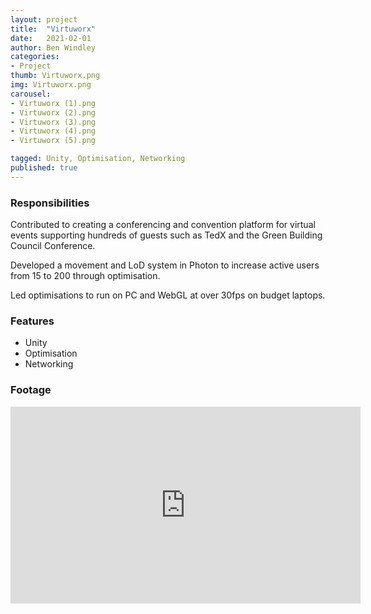```yaml
---
layout: project
title:  "Virtuworx"
date:   2021-02-01
author: Ben Windley
categories:
- Project
thumb: Virtuworx.png
img: Virtuworx.png
carousel:
- Virtuworx (1).png
- Virtuworx (2).png
- Virtuworx (3).png
- Virtuworx (4).png
- Virtuworx (5).png

tagged: Unity, Optimisation, Networking
published: true
---
```


### Responsibilities
Contributed to creating a conferencing and convention platform for virtual events supporting hundreds of guests such as TedX and the Green Building Council Conference.

Developed a movement and LoD system in Photon to increase active users from 15 to 200 through optimisation.

Led optimisations to run on PC and WebGL at over 30fps on budget laptops.


### Features

- Unity
- Optimisation
- Networking

### Footage

<p style="text-align: center">
<iframe width="560" height="315" src="https://www.youtube.com/embed/LAtpZk5VF3U?rel=0&amp;showinfo=0" frameborder="0" allow="autoplay; encrypted-media" allowfullscreen></iframe>
</p>
